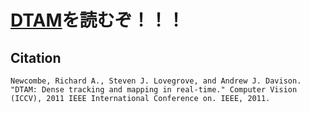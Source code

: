 [DTAM](http://ugweb.cs.ualberta.ca/~vis/courses/CompVis/readings/3DReconstruction/dtam.pdf)を読むぞ！！！
===============

## Citation

```
Newcombe, Richard A., Steven J. Lovegrove, and Andrew J. Davison. "DTAM: Dense tracking and mapping in real-time." Computer Vision (ICCV), 2011 IEEE International Conference on. IEEE, 2011.
```
